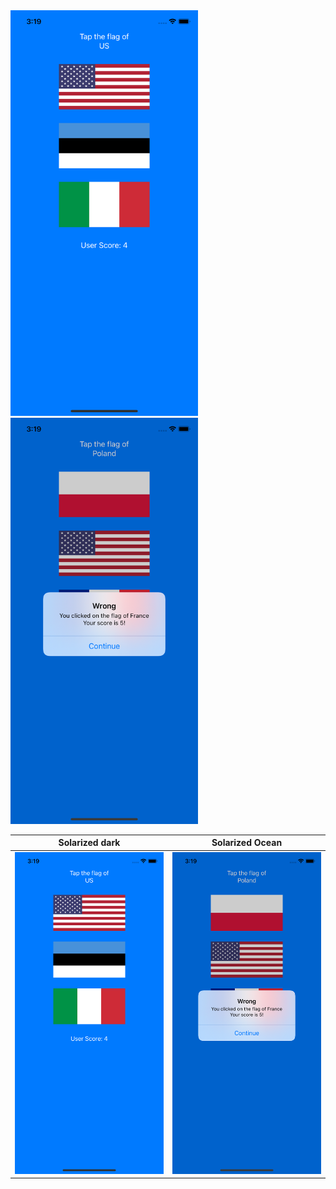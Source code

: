 <img src="https://github.com/ggcr/Guess-The-Flag-ios-app/blob/main/img1.png" width="300">
<img src="https://github.com/ggcr/Guess-The-Flag-ios-app/blob/main/img2.png" width="300">

Solarized dark             |  Solarized Ocean
:-------------------------:|:-------------------------:
<img src="https://github.com/ggcr/Guess-The-Flag-ios-app/blob/main/img1.png" width="300"> |  <img src="https://github.com/ggcr/Guess-The-Flag-ios-app/blob/main/img2.png" width="300">
